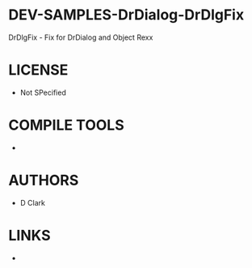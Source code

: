 DEV-SAMPLES-DrDialog-DrDlgFix
=============================

DrDlgFix - Fix for DrDialog and Object Rexx 

LICENSE
===============
* Not SPecified

COMPILE TOOLS
===============
* 
 
AUTHORS
===============
* D Clark

LINKS
===============
* 
